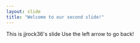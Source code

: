 ```yaml
---
layout: slide
title: "Welcome to our second slide!"
---
```

This is jjrock36's slide
Use the left arrow to go back!
